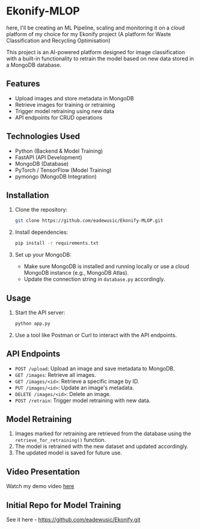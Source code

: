 # Ekonify-MLOP
here, I'll be creating an ML Pipeline, scaling and monitoring it on a cloud platform of my choice for my Ekonify project (A platform for Waste Classification and Recycling Optimisation) 

This project is an AI-powered platform designed for image classification with a built-in functionality to retrain the model based on new data stored in a MongoDB database.

## Features
- Upload images and store metadata in MongoDB
- Retrieve images for training or retraining
- Trigger model retraining using new data
- API endpoints for CRUD operations

## Technologies Used
- Python (Backend & Model Training)
- FastAPI (API Development)
- MongoDB (Database)
- PyTorch / TensorFlow (Model Training)
- pymongo (MongoDB Integration)

## Installation
1. Clone the repository:
   ```bash
   git clone https://github.com/eadewusic/Ekonify-MLOP.git
   ```

2. Install dependencies:
   ```bash
   pip install -r requirements.txt
   ```

3. Set up your MongoDB:
   - Make sure MongoDB is installed and running locally or use a cloud MongoDB instance (e.g., MongoDB Atlas).
   - Update the connection string in `database.py` accordingly.

## Usage
1. Start the API server:
   ```bash
   python app.py
   ```

2. Use a tool like Postman or Curl to interact with the API endpoints.

## API Endpoints
- `POST /upload`: Upload an image and save metadata to MongoDB.
- `GET /images`: Retrieve all images.
- `GET /images/<id>`: Retrieve a specific image by ID.
- `PUT /images/<id>`: Update an image's metadata.
- `DELETE /images/<id>`: Delete an image.
- `POST /retrain`: Trigger model retraining with new data.

## Model Retraining
1. Images marked for retraining are retrieved from the database using the `retrieve_for_retraining()` function.
2. The model is retrained with the new dataset and updated accordingly.
3. The updated model is saved for future use.

## Video Presentation
Watch my demo video [here](https://www.youtube.com/@climiradiroberts) 

## Initial Repo for Model Training
See it here - https://github.com/eadewusic/Ekonify.git